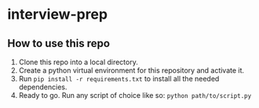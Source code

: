 # interview-prep

## How to use this repo

1. Clone this repo into a local directory.
2. Create a python virtual environment for this repository and activate it.
3. Run `pip install -r requirements.txt` to install all the needed dependencies.
4. Ready to go. Run any script of choice like so: `python path/to/script.py`